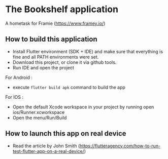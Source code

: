 # The Bookshelf application

A hometask for Framie (https://www.framey.io/)

## How to build this application

 - Install Flutter environment (SDK + IDE) and make sure that everything is fine and all PATH environments were set.
 - Download this project, or clone it via github tools.
 - Run IDE and open the project
 
 For Android :
 - execute `flutter build apk` command to build the app

 For IOS :
 - Open the default Xcode workspace in your project by running open ios/Runner.xcworkspace
 - Open the menu/Run/Build


 ## How to launch this app on real device

 - Read the article by John Smith (https://flutteragency.com/how-to-run-test-flutter-app-on-a-real-device/)
